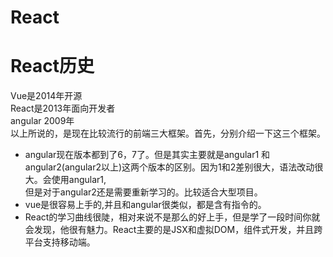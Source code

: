 
React
=====
# React历史 
Vue是2014年开源<br/>
React是2013年面向开发者<br/>
angular 2009年<br/>
以上所说的，是现在比较流行的前端三大框架。首先，分别介绍一下这三个框架。
* angular现在版本都到了6，7了。但是其实主要就是angular1 和angular2(angular2以上)这两个版本的区别。因为1和2差别很大，语法改动很大。会使用angular1,<br/>
但是对于angular2还是需要重新学习的。比较适合大型项目。<br/>
* vue是很容易上手的,并且和angular很类似，都是含有指令的。
* React的学习曲线很陡，相对来说不是那么的好上手，但是学了一段时间你就会发现，他很有魅力。React主要的是JSX和虚拟DOM，组件式开发，并且跨平台支持移动端。
